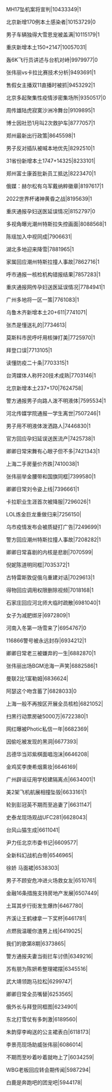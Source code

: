 MH17坠机案将宣判|10433349|1

北京新增170例本土感染者|10153729|0

男子车辆独得大雪恩宠被盖满|10115179|1

重庆新增本土150+2147|10057031|

轰6K飞行员讲述与台机对峙|9979977|0

张伟丽vs卡拉比赛技术分析|9493691|1

售假女主播双11直播时被抓|9453292|1

北京多起聚集性疫情涉密集场所|9350517|0

周传雄陆虎寂寞沙洲冷舞台|9109895|1

博士因社恐1月叫2次救护车|8777057|1

郑州最新出行政策|8645598|1

男子反对插队被喊本地优先|8292510|1

31省份新增本土1747+14325|8233101|

郑州富士康首批新员工抵达|8223470|1

俄媒：赫尔松有乌军戴纳粹徽章|8197617|1

2022世界杯诸神黄昏之战|8195639|1

重庆通报孕妇送医延误情况|8152797|0

多视角曝光潮州特斯拉失控画面|8088568|1

陈瑶加入中视同成|7906631|

湖北多地迎来降雪|7881965|1

家属回应潮州特斯拉撞人事故|7862716|1

呼市通报一核检机构错报结果|7857283|1

重庆通报网传孕妇送医延误情况|7784941|1

广州多地将一区一策|7761083|1

乌鲁木齐新增本土20+611|7741071|

张杰是懂送礼的|7734613|

莫斯科市民呼吁用核弹打美|7725970|1

拜登口误|7713105|1

读懂防疫二十条|7703315|1

台湾媒体人称歼20技术成熟|7703146|1

北京新增本土237+170|7624758|

警方通报男子向路人泼不明液体|7595534|1

河北传媒学院通报一学生离世|7507246|1

男子用不明液体泼洒路人|7446830|1

官方回应孕妇延误送医流产|7425738|1

卿卿日常宋舞有心眼子但不多|7421343|1

上海二手房量价齐跌|7410038|1

张伟丽举金腰带和国旗同框|7399580|1

卿卿日常刘令姿上线|7396661|1

卡拉职业生涯首次被降服|7296026|1

LOL炼金巨龙重做归来|7256150|

乌市疫情发布会被质疑打广告|7249699|1

警方回应潮州特斯拉撞人事故|7208282|1

卿卿日常喜剧的内核是悲剧|7070599|

倪妮陈道明同框|7035372|1

古特雷斯敦促俄乌重建对话|7029613|1

得物回应调用权限删除视频|7018168|1

石家庄回应河北师大临时疏散|6981040|1

女子为减肥绑牙|6972809|1

河南入冬第一场雪来了|6954767|0

116866警号被永远封存|6934212|1

卿卿日常老三被嫌弃的一生|6882870|1

张伟丽出场BGM沧海一声笑|6882586|1

曼联2比1富勒姆|6836624|

阿瑟这个吻含蓄了|6828033|0

上海一般不再按区开展全员核检|6821052|

扫黑行动票房破5000万|6722380|1

网红曝被Photic私信一年|6682369|

因偷吃被发现的黑洞|6677393|

吕德华当邓紫棋面唱泡沫|6646208|

金鸡奖李庚希烟熏妆|6646169|

广州辟谣征用学校建隔离点|6634001|1

美2架飞机航展相撞坠毁|6633161|1

轮到彭冠英不期而至追妻了|6631147|

史泰龙现场观战UFC281|6628043|

台风山猫生成|6611041|

尹力任北京市委书记|6609577|

全新科幻战机白帝|6546965|

徐娇 马面裙|6538303|

男子不顾安危冲进火场救女友|6510761|

金融16条措施支持房地产发展|6507449|

土耳其步行街发生爆炸|6467780|

齐溪让王鹤棣拿一下奖杯|6461781|

点燃我温暖你渣男上线|6419025|

我们的歌第8期|6373865|

警方通报夫妻当街拦车讨债|6349216|

苏有朋为陈妍希整理裙摆|6345516|

武大靖领跑马拉松|6299747|

卿卿日常全员嘴替|6253565|

俄外长与拜登同框图|6234901|

东北打雪仗有多刺激|6189560|

朱韵穿李峋送的公主裙表白|6118173|

李景亮现场助威张伟丽|6086014|

不期而至吵着吵着就吻上了|6034259|

WBG老板回应转会期传闻|5987294|

白鹿是奔跑吧的团宠吧|5944178|

